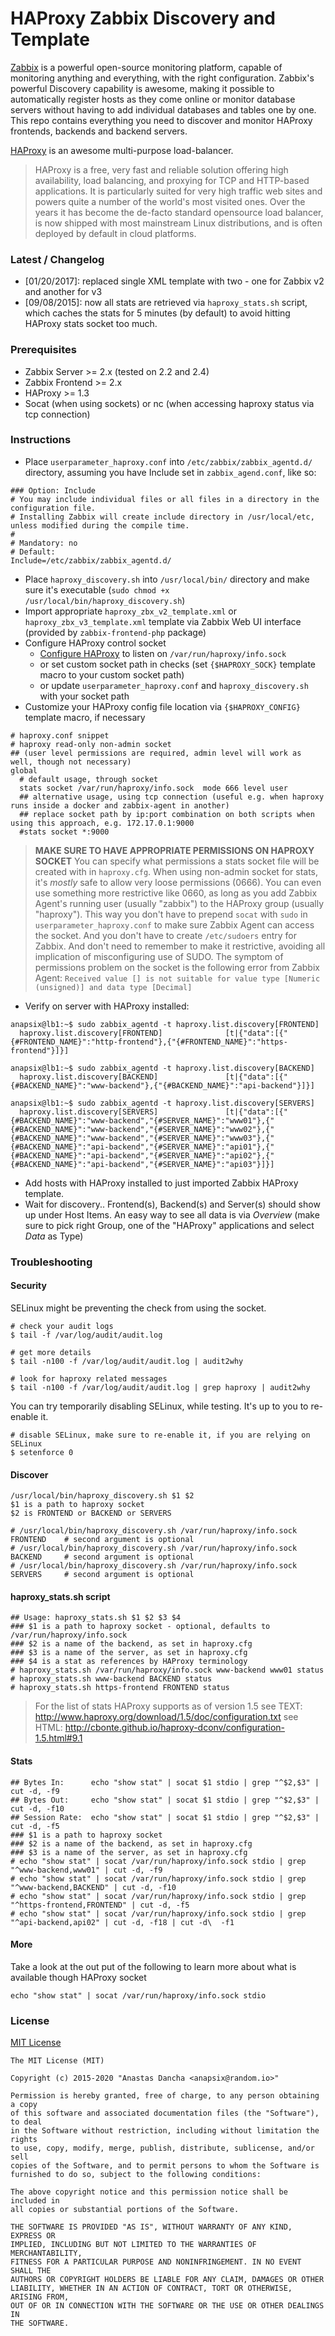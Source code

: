 HAProxy Zabbix Discovery and Template
=====================================

[Zabbix](http://zabbix.com) is a powerful open-source monitoring platform, capable of monitoring anything and everything, with the right configuration.
Zabbix's powerful Discovery capability is awesome, making it possible to automatically register hosts as they come online or monitor database servers without having to add individual databases and tables one by one.
This repo contains everything you need to discover and monitor HAProxy frontends, backends and backend servers.

[HAProxy](http://www.haproxy.org/) is an awesome multi-purpose load-balancer.

> HAProxy is a free, very fast and reliable solution offering high availability, load balancing, and proxying for TCP and HTTP-based applications.
> It is particularly suited for very high traffic web sites and powers quite a number of the world's most visited ones. Over the years it has become the de-facto standard opensource load balancer, is now shipped with most mainstream Linux distributions, and is often deployed by default in cloud platforms.

### Latest / Changelog

* [01/20/2017]: replaced single XML template with two - one for Zabbix v2 and another for v3
* [09/08/2015]: now all stats are retrieved via `haproxy_stats.sh` script, which caches the stats for 5 minutes (by default) to avoid hitting HAProxy stats socket too much.

### Prerequisites

* Zabbix Server >= 2.x (tested on 2.2 and 2.4)
* Zabbix Frontend >= 2.x
* HAProxy >= 1.3
* Socat (when using sockets) or nc (when accessing haproxy status via tcp connection)

### Instructions

* Place `userparameter_haproxy.conf` into `/etc/zabbix/zabbix_agentd.d/` directory, assuming you have Include set in `zabbix_agend.conf`, like so:
```
### Option: Include
# You may include individual files or all files in a directory in the configuration file.
# Installing Zabbix will create include directory in /usr/local/etc, unless modified during the compile time.
#
# Mandatory: no
# Default:
Include=/etc/zabbix/zabbix_agentd.d/
```
* Place `haproxy_discovery.sh` into `/usr/local/bin/` directory and make sure it's executable (`sudo chmod +x /usr/local/bin/haproxy_discovery.sh`)
* Import appropriate `haproxy_zbx_v2_template.xml` or `haproxy_zbx_v3_template.xml` template via Zabbix Web UI interface (provided by `zabbix-frontend-php` package)
* Configure HAProxy control socket
  - [Configure HAProxy](http://cbonte.github.io/haproxy-dconv/configuration-1.5.html#9.2) to listen on `/var/run/haproxy/info.sock`
  - or set custom socket path in checks (set `{$HAPROXY_SOCK}` template macro to your custom socket path)
  - or update `userparameter_haproxy.conf` and `haproxy_discovery.sh` with your socket path
* Customize your HAProxy config file location via `{$HAPROXY_CONFIG}` template macro, if necessary
```
# haproxy.conf snippet
# haproxy read-only non-admin socket
## (user level permissions are required, admin level will work as well, though not necessary)
global
  # default usage, through socket
  stats socket /var/run/haproxy/info.sock  mode 666 level user
  ## alternative usage, using tcp connection (useful e.g. when haproxy runs inside a docker and zabbix-agent in another)
  ## replace socket path by ip:port combination on both scripts when using this approach, e.g. 172.17.0.1:9000
  #stats socket *:9000

```

>**MAKE SURE TO HAVE APPROPRIATE PERMISSIONS ON HAPROXY SOCKET**
>You can specify what permissions a stats socket file will be created with in `haproxy.cfg`. When using non-admin socket for stats, it's _mostly_ safe to allow very loose permissions (0666).
>You can even use something more restrictive like 0660, as long as you add Zabbix Agent's running user (usually "zabbix") to the HAProxy group (usually "haproxy").
>This way you don't have to prepend `socat` with `sudo` in `userparameter_haproxy.conf` to make sure Zabbix Agent can access the socket. And you don't have to create `/etc/sudoers` entry for Zabbix. And don't need to remember to make it restrictive, avoiding all implication of misconfiguring use of SUDO.
>The symptom of permissions problem on the socket is the following error from Zabbix Agent:
>`Received value [] is not suitable for value type [Numeric (unsigned)] and data type [Decimal]`

* Verify on server with HAProxy installed:
```
anapsix@lb1:~$ sudo zabbix_agentd -t haproxy.list.discovery[FRONTEND]
  haproxy.list.discovery[FRONTEND]              [t|{"data":[{"{#FRONTEND_NAME}":"http-frontend"},{"{#FRONTEND_NAME}":"https-frontend"}]}]

anapsix@lb1:~$ sudo zabbix_agentd -t haproxy.list.discovery[BACKEND]
  haproxy.list.discovery[BACKEND]               [t|{"data":[{"{#BACKEND_NAME}":"www-backend"},{"{#BACKEND_NAME}":"api-backend"}]}]

anapsix@lb1:~$ sudo zabbix_agentd -t haproxy.list.discovery[SERVERS]
  haproxy.list.discovery[SERVERS]               [t|{"data":[{"{#BACKEND_NAME}":"www-backend","{#SERVER_NAME}":"www01"},{"{#BACKEND_NAME}":"www-backend","{#SERVER_NAME}":"www02"},{"{#BACKEND_NAME}":"www-backend","{#SERVER_NAME}":"www03"},{"{#BACKEND_NAME}":"api-backend","{#SERVER_NAME}":"api01"},{"{#BACKEND_NAME}":"api-backend","{#SERVER_NAME}":"api02"},{"{#BACKEND_NAME}":"api-backend","{#SERVER_NAME}":"api03"}]}]
```

* Add hosts with HAProxy installed to just imported Zabbix HAProxy template.
* Wait for discovery.. Frontend(s), Backend(s) and Server(s) should show up under Host Items.
   An easy way to see all data is via _Overview_ (make sure to pick right Group, one of the "HAProxy" applications and select _Data_ as Type)


### Troubleshooting

#### Security
SELinux might be preventing the check from using the socket.
```
# check your audit logs
$ tail -f /var/log/audit/audit.log

# get more details
$ tail -n100 -f /var/log/audit/audit.log | audit2why

# look for haproxy related messages
$ tail -n100 -f /var/log/audit/audit.log | grep haproxy | audit2why
```

You can try temporarily disabling SELinux, while testing. It's up to you to re-enable it.
```
# disable SELinux, make sure to re-enable it, if you are relying on SELinux
$ setenforce 0
```

#### Discover
```
/usr/local/bin/haproxy_discovery.sh $1 $2
$1 is a path to haproxy socket
$2 is FRONTEND or BACKEND or SERVERS

# /usr/local/bin/haproxy_discovery.sh /var/run/haproxy/info.sock FRONTEND    # second argument is optional
# /usr/local/bin/haproxy_discovery.sh /var/run/haproxy/info.sock BACKEND     # second argument is optional
# /usr/local/bin/haproxy_discovery.sh /var/run/haproxy/info.sock SERVERS     # second argument is optional
```

#### haproxy_stats.sh script
```
## Usage: haproxy_stats.sh $1 $2 $3 $4
### $1 is a path to haproxy socket - optional, defaults to /var/run/haproxy/info.sock
### $2 is a name of the backend, as set in haproxy.cfg
### $3 is a name of the server, as set in haproxy.cfg
### $4 is a stat as references by HAProxy terminology
# haproxy_stats.sh /var/run/haproxy/info.sock www-backend www01 status
# haproxy_stats.sh www-backend BACKEND status
# haproxy_stats.sh https-frontend FRONTEND status
```

> For the list of stats HAProxy supports as of version 1.5
> see TEXT: http://www.haproxy.org/download/1.5/doc/configuration.txt
> see HTML: http://cbonte.github.io/haproxy-dconv/configuration-1.5.html#9.1

#### Stats
```
## Bytes In:      echo "show stat" | socat $1 stdio | grep "^$2,$3" | cut -d, -f9
## Bytes Out:     echo "show stat" | socat $1 stdio | grep "^$2,$3" | cut -d, -f10
## Session Rate:  echo "show stat" | socat $1 stdio | grep "^$2,$3" | cut -d, -f5
### $1 is a path to haproxy socket
### $2 is a name of the backend, as set in haproxy.cfg
### $3 is a name of the server, as set in haproxy.cfg
# echo "show stat" | socat /var/run/haproxy/info.sock stdio | grep "^www-backend,www01" | cut -d, -f9
# echo "show stat" | socat /var/run/haproxy/info.sock stdio | grep "^www-backend,BACKEND" | cut -d, -f10
# echo "show stat" | socat /var/run/haproxy/info.sock stdio | grep "^https-frontend,FRONTEND" | cut -d, -f5
# echo "show stat" | socat /var/run/haproxy/info.sock stdio | grep "^api-backend,api02" | cut -d, -f18 | cut -d\  -f1
```

#### More
Take a look at the out put of the following to learn more about what is available though HAProxy socket
```
echo "show stat" | socat /var/run/haproxy/info.sock stdio
```

### License

[MIT License](http://opensource.org/licenses/MIT)

    The MIT License (MIT)

    Copyright (c) 2015-2020 "Anastas Dancha <anapsix@random.io>"

    Permission is hereby granted, free of charge, to any person obtaining a copy
    of this software and associated documentation files (the "Software"), to deal
    in the Software without restriction, including without limitation the rights
    to use, copy, modify, merge, publish, distribute, sublicense, and/or sell
    copies of the Software, and to permit persons to whom the Software is
    furnished to do so, subject to the following conditions:

    The above copyright notice and this permission notice shall be included in
    all copies or substantial portions of the Software.

    THE SOFTWARE IS PROVIDED "AS IS", WITHOUT WARRANTY OF ANY KIND, EXPRESS OR
    IMPLIED, INCLUDING BUT NOT LIMITED TO THE WARRANTIES OF MERCHANTABILITY,
    FITNESS FOR A PARTICULAR PURPOSE AND NONINFRINGEMENT. IN NO EVENT SHALL THE
    AUTHORS OR COPYRIGHT HOLDERS BE LIABLE FOR ANY CLAIM, DAMAGES OR OTHER
    LIABILITY, WHETHER IN AN ACTION OF CONTRACT, TORT OR OTHERWISE, ARISING FROM,
    OUT OF OR IN CONNECTION WITH THE SOFTWARE OR THE USE OR OTHER DEALINGS IN
    THE SOFTWARE.
